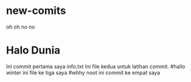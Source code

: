 # new-comits
oh oh no no
# Halo Dunia
Ini commit pertama saya
info.txt
Ini file kedua untuk latihan commit.
#hallo winter
ini file ke tiga saya
#whhy noot
ini commit ke empat saya
